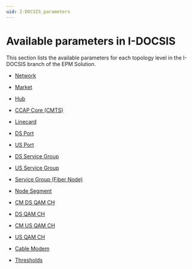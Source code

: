 ```yaml
---
uid: I-DOCSIS_parameters
---
```


# Available parameters in I-DOCSIS

This section lists the available parameters for each topology level in the I-DOCSIS branch of the EPM Solution.

- [Network](xref:I-DOCSIS_parameters_network)

- [Market](xref:I-DOCSIS_parameters_market)

- [Hub](xref:I-DOCSIS_parameters_hub)

- [CCAP Core (CMTS)](xref:I-DOCSIS_parameters_ccap_core)

- [Linecard](xref:I-DOCSIS_parameters_linecard)

- [DS Port](xref:I-DOCSIS_parameters_ds_port)

- [US Port](xref:I-DOCSIS_parameters_us_port)

- [DS Service Group](xref:I-DOCSIS_parameters_ds_service_group)

- [US Service Group](xref:I-DOCSIS_parameters_us_service_group)

- [Service Group (Fiber Node)](xref:I-DOCSIS_parameters_service_group_fiber_node)

- [Node Segment](xref:I-DOCSIS_parameters_node_segment)

- [CM DS QAM CH](xref:I-DOCSIS_parameters_cm_ds_qam_ch)

- [DS QAM CH](xref:I-DOCSIS_parameters_ds_qam_ch)

- [CM US QAM CH](xref:I-DOCSIS_parameters_cm_us_qam_ch)

- [US QAM CH](xref:I-DOCSIS_parameters_us_qam_ch)

<!-- - [DS OFDM CH](xref:I-DOCSIS_parameters_ds_ofdm_ch)

- [US OFDMA CH](xref:I-DOCSIS_parameters_us_ofdma_ch)
 -->
- [Cable Modem](xref:I-DOCSIS_parameters_cable_modem)

- [Thresholds](xref:I-DOCSIS_parameters_thresholds)
